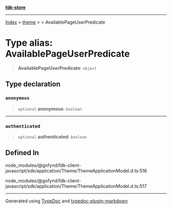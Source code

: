 [**fdk-store**](../../../README.md)
***

[Index](../../../API.md) > [theme](../../README.md) > [<internal>](../README.md) > AvailablePageUserPredicate

# Type alias: AvailablePageUserPredicate

> **AvailablePageUserPredicate**: `object`

## Type declaration

### `anonymous`

> `optional` **anonymous**: `boolean`

***

### `authenticated`

> `optional` **authenticated**: `boolean`

## Defined In

node\_modules/@gofynd/fdk-client-javascript/sdk/application/Theme/ThemeApplicationModel.d.ts:516

node\_modules/@gofynd/fdk-client-javascript/sdk/application/Theme/ThemeApplicationModel.d.ts:517

***
Generated using [TypeDoc](https://typedoc.org/) and [typedoc-plugin-markdown](https://www.npmjs.com/package/typedoc-plugin-markdown)
